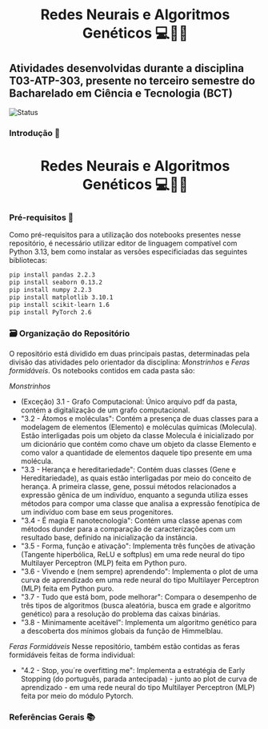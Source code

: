 # <p align= "center"> **Redes Neurais e Algoritmos Genéticos** 💻🧠🧬 </p>
## Atividades desenvolvidas durante a disciplina T03-ATP-303, presente no terceiro semestre do Bacharelado em Ciência e Tecnologia (BCT)
![Status](https://img.shields.io/static/v1?label=STATUS&message=EM%20DESENVOLVIMENTO&color=RED&style=for-the-badge)

### Introdução 🤖
# <p align= "center"> **Redes Neurais e Algoritmos Genéticos** 💻🧠🧬 </p>

### Pré-requisitos 📄
Como pré-requisitos para a utilização dos notebooks presentes nesse repositório, é necessário utilizar editor de linguagem compatível com Python 3.13, bem como instalar as versões especificiadas das seguintes bibliotecas:
```bash
pip install pandas 2.2.3
pip install seaborn 0.13.2
pip install numpy 2.2.3
pip install matplotlib 3.10.1
pip install scikit-learn 1.6
pip install PyTorch 2.6
```

### 🗃️ Organização do Repositório
O repositório está dividido em duas principais pastas, determinadas pela divisão das atividades pelo orientador da disciplina: <em>Monstrinhos</em> e <em>Feras formidáveis</em>.
Os notebooks contidos em cada pasta são:

<em>Monstrinhos</em>

* (Exceção) 3.1 - Grafo Computacional: Único arquivo pdf da pasta, contém a digitalização de um grafo computacional.
* "3.2 - Átomos e moléculas": Contém a presença de duas classes para a modelagem de elementos (Elemento) e moléculas químicas (Molecula). Estão interligadas pois um objeto da classe Molecula é inicializado por um dicionário que contém como chave um objeto da classe Elemento e como valor a quantidade de elementos daquele tipo presente em uma molécula.
* "3.3 - Herança e hereditariedade": Contém duas classes (Gene e Hereditariedade), as quais estão interligadas por meio do conceito de herança. A primeira classe, gene, possui métodos relacionados a expressão gênica de um indivíduo, enquanto a segunda utiliza esses métodos para compor uma classe que analisa a expressão fenotípica de um indivíduo com base em seus progenitores.
* "3.4 - É magia E nanotecnologia": Contém uma classe apenas com métodos dunder para a comparação de caracterizações com um resultado base, definido na inicialização da instância.
* "3.5 - Forma, função e ativação": Implementa três funções de ativação (Tangente hiperbólica, ReLU e softplus) em uma rede neural do tipo Multilayer Perceptron (MLP) feita em Python puro.
* "3.6 - Vivendo e (nem sempre) aprendendo": Implementa o plot de uma curva de aprendizado em uma rede neural do tipo Multilayer Perceptron (MLP) feita em Python puro.
* "3.7 - Tudo que está bom, pode melhorar": Compara o desempenho de três tipos de algoritmos (busca aleatória, busca em grade e algoritmo genético) para a resolução do problema das caixas binárias.
* "3.8 - Minimamente aceitável": Implementa um algoritmo genético para a descoberta dos mínimos globais da função de Himmelblau.

  
<em>Feras Formidáveis</em>
Nesse repositório, também estão contidas as feras formidáveis feitas de forma individual:
* "4.2 - Stop, you´re overfitting me": Implementa a estratégia de Early Stopping (do português, parada antecipada) - junto ao plot de curva de aprendizado - em uma rede neural do tipo Multilayer Perceptron (MLP) feita por meio do módulo Pytorch. 
### Referências Gerais 📚



